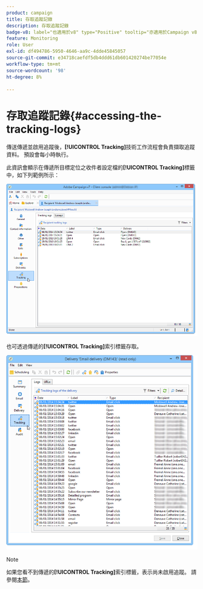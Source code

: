 ```yaml
---
product: campaign
title: 存取追蹤記錄
description: 存取追蹤記錄
badge-v8: label="也適用於v8" type="Positive" tooltip="亦適用於Campaign v8"
feature: Monitoring
role: User
exl-id: df494786-5950-4646-aa9c-4dde45845057
source-git-commit: e34718caefdf5db4ddd61db601420274be77054e
workflow-type: tm+mt
source-wordcount: '98'
ht-degree: 8%

---
```


# 存取追蹤記錄{#accessing-the-tracking-logs}

傳送傳遞並啟用追蹤後，**[!UICONTROL Tracking]**&#x200B;技術工作流程會負責擷取追蹤資料。 預設會每小時執行。

此資訊會顯示在傳遞所目標定位之收件者設定檔的&#x200B;**[!UICONTROL Tracking]**&#x200B;標籤中，如下列範例所示：

![](assets/s_ncs_user_select_tracking_tab_from_recipient.png)

也可透過傳遞的&#x200B;**[!UICONTROL Tracking]**&#x200B;索引標籤存取。

![](assets/s_ncs_user_select_tracking_tab_from_del.png)

>[!NOTE]
>
>如果您看不到傳遞的&#x200B;**[!UICONTROL Tracking]**&#x200B;索引標籤，表示尚未啟用追蹤。 請參閱[本節](how-to-configure-tracked-links.md)。
